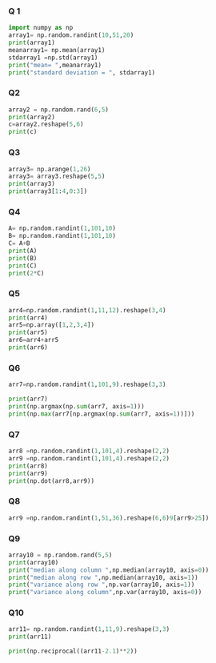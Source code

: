 ### Q 1
``` python
import numpy as np
array1= np.random.randint(10,51,20)
print(array1)
meanarray1= np.mean(array1)
stdarray1 =np.std(array1)
print("mean= ",meanarray1)
print("standard deviation = ", stdarray1)
```
### Q2
```python
array2 = np.random.rand(6,5)
print(array2)
c=array2.reshape(5,6)
print(c)
```
### Q3
``` python
array3= np.arange(1,26)
array3= array3.reshape(5,5)
print(array3)
print(array3[1:4,0:3])
```
### Q4
``` python
A= np.random.randint(1,101,10)
B= np.random.randint(1,101,10)
C= A+B
print(A)
print(B)
print(C)
print(2*C)
```

### Q5
``` python
arr4=np.random.randint(1,11,12).reshape(3,4)
print(arr4)
arr5=np.array([1,2,3,4])
print(arr5)
arr6=arr4+arr5
print(arr6)
```

### Q6
``` python
arr7=np.random.randint(1,101,9).reshape(3,3)

print(arr7)
print(np.argmax(np.sum(arr7, axis=1)))
print(np.max(arr7[np.argmax(np.sum(arr7, axis=1))]))
```

### Q7
``` python
arr8 =np.random.randint(1,101,4).reshape(2,2)
arr9 =np.random.randint(1,101,4).reshape(2,2)
print(arr8)
print(arr9)
print(np.dot(arr8,arr9))
```

### Q8
``` python
arr9 =np.random.randint(1,51,36).reshape(6,6)9[arr9>25])
```

### Q9
``` python
array10 = np.random.rand(5,5)
print(array10)
print("median along column ",np.median(array10, axis=0))
print("median along row ",np.median(array10, axis=1))
print("variance along row ",np.var(array10, axis=1))
print("variance along column",np.var(array10, axis=0))
```
### Q10
``` python
arr11= np.random.randint(1,11,9).reshape(3,3)
print(arr11)

print(np.reciprocal((arr11-2.1)**2))
```



